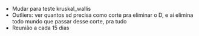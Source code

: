 - Mudar para teste kruskal_wallis
- Outliers: ver quantos sd precisa como corte pra eliminar o D, e ai elimina todo mundo que passar desse corte, pra tudo
- Reunião a cada 15 dias